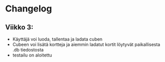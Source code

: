 # Changelog

## Viikko 3:

- Käyttäjä voi luoda, tallentaa ja ladata cuben
- Cubeen voi lisätä kortteja ja aiemmin ladatut kortit löytyvät paikallisesta .db tiedostosta
- testailu on aloitettu
